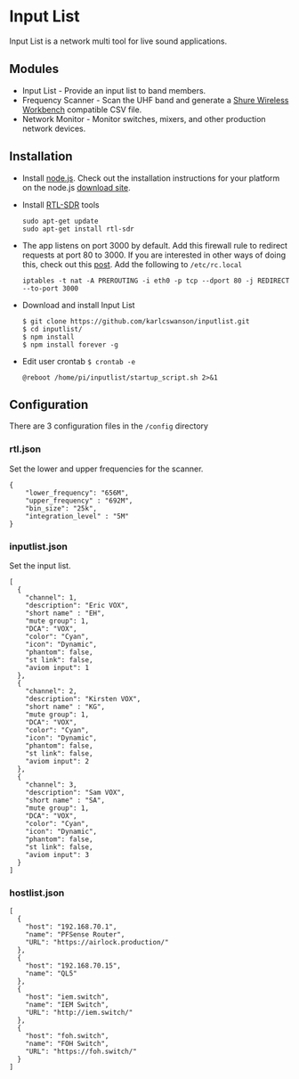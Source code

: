 # Input List
Input List is a network multi tool for live sound applications.  

## Modules
* Input List - Provide an input list to band members.
* Frequency Scanner - Scan the UHF band and generate a [Shure Wireless Workbench](http://www.shure.com/americas/products/software/wireless-workbench/wireless-workbench-6) compatible CSV file.
* Network Monitor - Monitor switches, mixers, and other production network devices.

## Installation
* Install [node.js](https://nodejs.org).  Check out the installation  instructions for your platform on the node.js [download site](https://nodejs.org/en/download/).
* Install [RTL-SDR](http://osmocom.org/projects/sdr/wiki/rtl-sdr) tools

  ```
  sudo apt-get update
  sudo apt-get install rtl-sdr
  ```

* The app listens on port 3000 by default.  Add this firewall rule to redirect requests at port 80 to 3000.  If you are interested in other ways of doing this, check out this [post](https://eladnava.com/binding-nodejs-port-80-using-nginx/).
Add the following to `/etc/rc.local`
  ```
  iptables -t nat -A PREROUTING -i eth0 -p tcp --dport 80 -j REDIRECT --to-port 3000
  ```

* Download and install Input List
  ```
  $ git clone https://github.com/karlcswanson/inputlist.git
  $ cd inputlist/
  $ npm install
  $ npm install forever -g
  ```

* Edit user crontab `$ crontab -e`
  ```
  @reboot /home/pi/inputlist/startup_script.sh 2>&1
  ```

## Configuration
There are 3 configuration files in the `/config` directory

### rtl.json
Set the lower and upper frequencies for the scanner.
```
{
    "lower_frequency": "656M",
    "upper_frequency" : "692M",
    "bin_size": "25k",
    "integration_level" : "5M"
}
```

### inputlist.json
Set the input list.
```
[
  {
    "channel": 1,
    "description": "Eric VOX",
    "short name" : "EH",
    "mute group": 1,
    "DCA": "VOX",
    "color": "Cyan",
    "icon": "Dynamic",
    "phantom": false,
    "st link": false,
    "aviom input": 1
  },
  {
    "channel": 2,
    "description": "Kirsten VOX",
    "short name" : "KG",
    "mute group": 1,
    "DCA": "VOX",
    "color": "Cyan",
    "icon": "Dynamic",
    "phantom": false,
    "st link": false,
    "aviom input": 2
  },
  {
    "channel": 3,
    "description": "Sam VOX",
    "short name" : "SA",
    "mute group": 1,
    "DCA": "VOX",
    "color": "Cyan",
    "icon": "Dynamic",
    "phantom": false,
    "st link": false,
    "aviom input": 3
  }
]
```

### hostlist.json
```
[
  {
    "host": "192.168.70.1",
    "name": "PFSense Router",
    "URL": "https://airlock.production/"
  },
  {
    "host": "192.168.70.15",
    "name": "QL5"
  },
  {
    "host": "iem.switch",
    "name": "IEM Switch",
    "URL": "http://iem.switch/"
  },
  {
    "host": "foh.switch",
    "name": "FOH Switch",
    "URL": "https://foh.switch/"
  }
]
```
